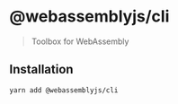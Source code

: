 # @webassemblyjs/cli

> Toolbox for WebAssembly

## Installation

```sh
yarn add @webassemblyjs/cli
```
